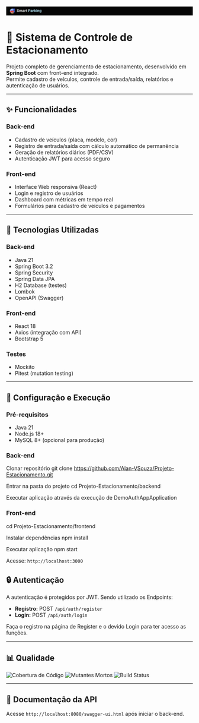 ![NavbarGit](frontend/src/assets/images/NavbarGit.png)

# 🚗 Sistema de Controle de Estacionamento

Projeto completo de gerenciamento de estacionamento, desenvolvido em **Spring Boot** com front-end integrado.  
Permite cadastro de veículos, controle de entrada/saída, relatórios e autenticação de usuários.

---

## ✨ Funcionalidades

### Back-end
- Cadastro de veículos (placa, modelo, cor)
- Registro de entrada/saída com cálculo automático de permanência
- Geração de relatórios diários (PDF/CSV)
- Autenticação JWT para acesso seguro

### Front-end
- Interface Web responsiva (React)
- Login e registro de usuários
- Dashboard com métricas em tempo real
- Formulários para cadastro de veículos e pagamentos

---

## 🔧 Tecnologias Utilizadas

### Back-end
- Java 21
- Spring Boot 3.2
- Spring Security
- Spring Data JPA
- H2 Database (testes)
- Lombok
- OpenAPI (Swagger)

### Front-end
- React 18
- Axios (integração com API)
- Bootstrap 5

### Testes
- Mockito
- Pitest (mutation testing)

---

## 🚀 Configuração e Execução

### Pré-requisitos
- Java 21
- Node.js 18+
- MySQL 8+ (opcional para produção)

### Back-end

Clonar repositório
git clone https://github.com/Alan-VSouza/Projeto-Estacionamento.git

Entrar na pasta do projeto
cd Projeto-Estacionamento/backend

Executar aplicação através da execução de DemoAuthAppApplication

### Front-end
cd Projeto-Estacionamento/frontend

Instalar dependências
npm install

Executar aplicação
npm start

Acesse: `http://localhost:3000`

## 🔒 Autenticação
A autenticação é protegidos por JWT. Sendo utilizado os Endpoints:
- **Registro:** POST `/api/auth/register`
- **Login:** POST `/api/auth/login`

Faça o registro na página de Register e o devido Login para ter acesso as funções.

---

## 📊 Qualidade
![Cobertura de Código](https://img.shields.io/badge/coverage-100%25-brightgreen)
![Mutantes Mortos](https://img.shields.io/badge/mutants-99%25-brightgreen)
![Build Status](https://img.shields.io/badge/build-passing-brightgreen)

---

## 📄 Documentação da API
Acesse `http://localhost:8080/swagger-ui.html` após iniciar o back-end.
